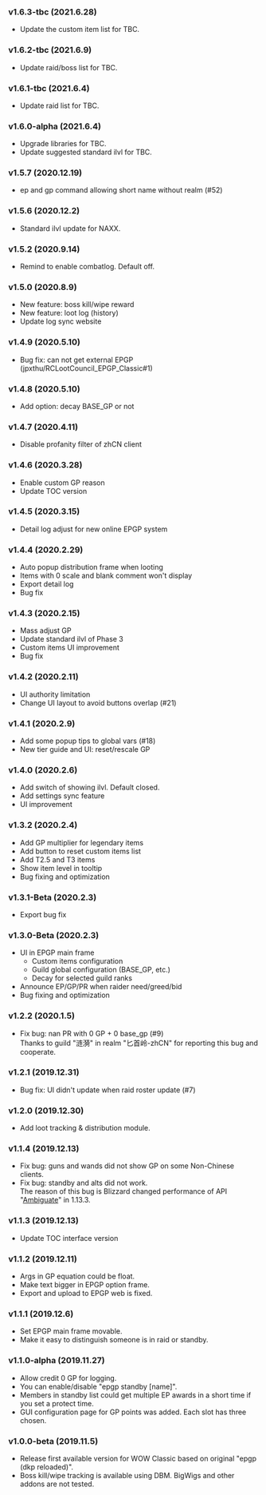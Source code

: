 ### v1.6.3-tbc (2021.6.28)

- Update the custom item list for TBC.

### v1.6.2-tbc (2021.6.9)

- Update raid/boss list for TBC.

### v1.6.1-tbc (2021.6.4)

- Update raid list for TBC.

### v1.6.0-alpha (2021.6.4)

- Upgrade libraries for TBC.
- Update suggested standard ilvl for TBC.

### v1.5.7 (2020.12.19)

- ep and gp command allowing short name without realm (#52)

### v1.5.6 (2020.12.2)

- Standard ilvl update for NAXX.

### v1.5.2 (2020.9.14)

- Remind to enable combatlog. Default off.

### v1.5.0 (2020.8.9)

- New feature: boss kill/wipe reward
- New feature: loot log (history)
- Update log sync website

### v1.4.9 (2020.5.10)

- Bug fix: can not get external EPGP (jpxthu/RCLootCouncil_EPGP_Classic#1)

### v1.4.8 (2020.5.10)

- Add option: decay BASE_GP or not

### v1.4.7 (2020.4.11)

- Disable profanity filter of zhCN client

### v1.4.6 (2020.3.28)

- Enable custom GP reason
- Update TOC version

### v1.4.5 (2020.3.15)

- Detail log adjust for new online EPGP system

### v1.4.4 (2020.2.29)

- Auto popup distribution frame when looting
- Items with 0 scale and blank comment won't display
- Export detail log
- Bug fix

### v1.4.3 (2020.2.15)

- Mass adjust GP
- Update standard ilvl of Phase 3
- Custom items UI improvement
- Bug fix

### v1.4.2 (2020.2.11)

- UI authority limitation
- Change UI layout to avoid buttons overlap (#21)

### v1.4.1 (2020.2.9)

- Add some popup tips to global vars (#18)
- New tier guide and UI: reset/rescale GP

### v1.4.0 (2020.2.6)

- Add switch of showing ilvl. Default closed.
- Add settings sync feature
- UI improvement

### v1.3.2 (2020.2.4)

- Add GP multiplier for legendary items
- Add button to reset custom items list
- Add T2.5 and T3 items
- Show item level in tooltip
- Bug fixing and optimization

### v1.3.1-Beta (2020.2.3)

- Export bug fix

### v1.3.0-Beta (2020.2.3)

- UI in EPGP main frame
  - Custom items configuration
  - Guild global configuration (BASE_GP, etc.)
  - Decay for selected guild ranks
- Announce EP/GP/PR when raider need/greed/bid
- Bug fixing and optimization

### v1.2.2 (2020.1.5)

- Fix bug: nan PR with 0 GP + 0 base_gp (#9)  
  Thanks to guild "涟漪" in realm "匕首岭-zhCN" for reporting this bug and cooperate.

### v1.2.1 (2019.12.31)

- Bug fix: UI didn't update when raid roster update (#7)

### v1.2.0 (2019.12.30)

- Add loot tracking & distribution module.

### v1.1.4 (2019.12.13)

- Fix bug: guns and wands did not show GP on some Non-Chinese clients.
- Fix bug: standby and alts did not work.  
  The reason of this bug is Blizzard changed performance of API "[Ambiguate](https://wow.gamepedia.com/API_Ambiguate)" in 1.13.3.

### v1.1.3 (2019.12.13)

- Update TOC interface version

### v1.1.2 (2019.12.11)

- Args in GP equation could be float.
- Make text bigger in EPGP option frame.
- Export and upload to EPGP web is fixed.

### v1.1.1 (2019.12.6)

- Set EPGP main frame movable.
- Make it easy to distinguish someone is in raid or standby.

### v1.1.0-alpha (2019.11.27)

- Allow credit 0 GP for logging.
- You can enable/disable "epgp standby [name]".
- Members in standby list could get multiple EP awards in a short time if you set a protect time.
- GUI configuration page for GP points was added. Each slot has three chosen.

### v1.0.0-beta (2019.11.5)

- Release first available version for WOW Classic based on original "epgp (dkp reloaded)".
- Boss kill/wipe tracking is available using DBM. BigWigs and other addons are not tested.

